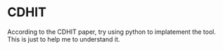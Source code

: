 # CDHIT
According to the CDHIT paper, try using python to implatement the tool. This is just to help me to understand it.
